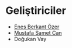 # Geliştiriciler
- [Enes Berkant Özer](https://github.com/enesberkantozer "Enes Berkant Özer Github Profile")
- [Mustafa Samet Can](https://github.com/MustafaSametCan "Mustafa Samet Can Github Profile")
- Doğukan Vay
